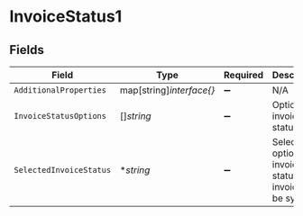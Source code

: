 # InvoiceStatus1


## Fields

| Field                                                        | Type                                                         | Required                                                     | Description                                                  | Example                                                      |
| ------------------------------------------------------------ | ------------------------------------------------------------ | ------------------------------------------------------------ | ------------------------------------------------------------ | ------------------------------------------------------------ |
| `AdditionalProperties`                                       | map[string]*interface{}*                                     | :heavy_minus_sign:                                           | N/A                                                          |                                                              |
| `InvoiceStatusOptions`                                       | []*string*                                                   | :heavy_minus_sign:                                           | Options for invoice statuses.                                |                                                              |
| `SelectedInvoiceStatus`                                      | **string*                                                    | :heavy_minus_sign:                                           | Selected option for invoice status for invoice to be synced. | Submitted                                                    |